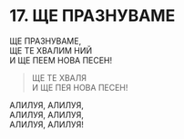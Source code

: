 # 17. ЩЕ ПРАЗНУВАМЕ  
  
ЩЕ ПРАЗНУВАМЕ,  
ЩЕ ТЕ ХВАЛИМ НИЙ  
И ЩЕ ПЕЕМ НОВА ПЕСЕН!  
  
> ЩЕ ТЕ ХВАЛЯ  
> И ЩЕ ПЕЯ НОВА ПЕСЕН!  
  
АЛИЛУЯ, АЛИЛУЯ,  
АЛИЛУЯ, АЛИЛУЯ,  
АЛИЛУЯ, АЛИЛУЯ!  
